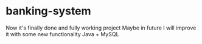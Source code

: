 # banking-system
Now it's finally done and fully working project
Maybe in future I will improve it with some new functionality
Java + MySQL
